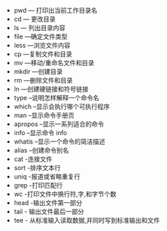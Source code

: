 - pwd — 打印出当前工作目录名
- cd — 更改目录
- ls — 列出目录内容
- file —确定文件类型
- less —浏览文件内容
- cp —复制文件和目录
- mv —移动/重命名文件和目录
- mkdir —创建目录
- rm —删除文件和目录
- ln —创建硬链接和符号链接
- type –说明怎样解释一个命令名
- which –显示会执行哪个可执行程序
- man –显示命令手册页
- apropos –显示一系列适合的命令
- info –显示命令 info
- whatis –显示一个命令的简洁描述
- alias –创建命令别名
- cat -连接文件
- sort -排序文本行
- uniq -报道或省略重复行
- grep -打印匹配行
- wc -打印文件中换行符,字,和字节个数
- head -输出文件第一部分
- tail - 输出文件最后一部分
- tee - 从标准输入读取数据,并同时写到标准输出和文件